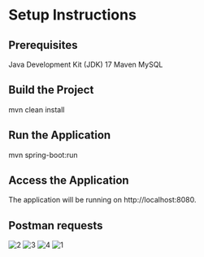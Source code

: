 # Setup Instructions
## Prerequisites
Java Development Kit (JDK) 17 
Maven
MySQL 

## Build the Project
mvn clean install

## Run the Application
mvn spring-boot:run

## Access the Application
The application will be running on http://localhost:8080.

## Postman requests
![2](https://github.com/user-attachments/assets/9fd3ad1f-4549-49d9-a9eb-c2e1a5ef09a5)
![3](https://github.com/user-attachments/assets/9465e434-f56d-4db1-baf9-5a83fd3d22b1)
![4](https://github.com/user-attachments/assets/01d8a101-cbd6-4525-9aa4-13e7bb78ba5c)
![1](https://github.com/user-attachments/assets/99283cdc-9ece-4ffb-8aca-42559b2d5495)
